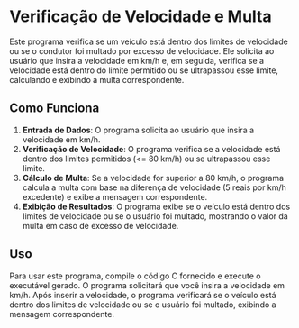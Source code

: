 # Verificação de Velocidade e Multa

Este programa verifica se um veículo está dentro dos limites de velocidade ou se o condutor foi multado por excesso de velocidade. Ele solicita ao usuário que insira a velocidade em km/h e, em seguida, verifica se a velocidade está dentro do limite permitido ou se ultrapassou esse limite, calculando e exibindo a multa correspondente.

## Como Funciona

1. **Entrada de Dados**: O programa solicita ao usuário que insira a velocidade em km/h.
2. **Verificação de Velocidade**: O programa verifica se a velocidade está dentro dos limites permitidos (<= 80 km/h) ou se ultrapassou esse limite.
3. **Cálculo de Multa**: Se a velocidade for superior a 80 km/h, o programa calcula a multa com base na diferença de velocidade (5 reais por km/h excedente) e exibe a mensagem correspondente.
4. **Exibição de Resultados**: O programa exibe se o veículo está dentro dos limites de velocidade ou se o usuário foi multado, mostrando o valor da multa em caso de excesso de velocidade.

## Uso

Para usar este programa, compile o código C fornecido e execute o executável gerado. O programa solicitará que você insira a velocidade em km/h. Após inserir a velocidade, o programa verificará se o veículo está dentro dos limites de velocidade ou se o usuário foi multado, exibindo a mensagem correspondente.
